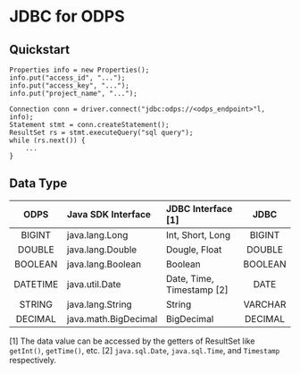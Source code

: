 # JDBC for ODPS


## Quickstart

    Properties info = new Properties();
    info.put("access_id", "...");
    info.put("access_key", "...");
    info.put("project_name", "...");
    
    Connection conn = driver.connect("jdbc:odps://<odps_endpoint>"l, info);
    Statement stmt = conn.createStatement();
    ResultSet rs = stmt.executeQuery("sql query");
    while (rs.next()) {
        ...
    }
    

## Data Type

| ODPS        | Java SDK Interface    | JDBC Interface \[1\]            | JDBC              |  
| :-------: | :--------------- | :---------------------- | :-----------: |
| BIGINT      | java.lang.Long        | Int, Short, Long                | BIGINT           |
| DOUBLE      | java.lang.Double      | Dougle, Float                   | DOUBLE           |
| BOOLEAN     | java.lang.Boolean    | Boolean                          | BOOLEAN          |
| DATETIME    | java.util.Date        | Date, Time, Timestamp \[2\]     | DATE              |
| STRING      | java.lang.String      | String                           | VARCHAR          |
| DECIMAL     | java.math.BigDecimal | BigDecimal                      | DECIMAL          |

\[1\] The data value can be accessed by the getters of ResultSet like `getInt()`, `getTime()`, etc.
\[2\] `java.sql.Date`, `java.sql.Time`, and `Timestamp` respectively.
